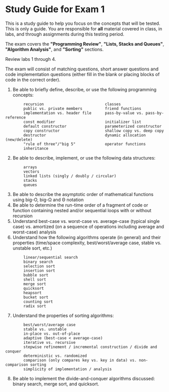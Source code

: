 # Study Guide for Exam 1

This is a study guide to help you focus on the concepts that will be tested.  This is only a guide.  You are responsible for **all** material covered in class, in labs, and through assignments during this testing period.

The exam covers the **"Programming Review"**, **"Lists, Stacks and Queues"**, **"Algorithm Analysis"**, and **"Sorting"** sections.

Review labs 1 through 4.

The exam will consist of matching questions, short answer questions and code implementation questions (either fill in the blank or placing blocks of code in the correct order).

1. Be able to briefly define, describe, or use the following programming concepts:
```
        recursion                           classes
        public vs. private members          friend functions
        implementation vs. header file      pass-by-value vs. pass-by-reference
        const modifier                      initializer list
        default constructor                 parameterized constructor
        copy constructor                    shallow copy vs. deep copy
        destructor                          dynamic allocation (new/delete) 
        "rule of three"/"big 5"             operator functions
        inheritance
```
2. Be able to describe, implement, or use the following data structures:
```
        arrays
        vectors
        linked lists (singly / doubly / circular)
        stacks
        queues
```
3. Be able to describe the asymptotic order of mathematical functions using big-O, big-Ω and Θ notation
4. Be able to determine the run-time order of a fragment of code or function containing nested and/or sequential loops with or without recursion
5. Understand best-case vs. worst-case vs. average-case (typical single case) vs. amortized (on a sequence of operations including average and worst-case) analysis
6. Understand how the following algorithms operate (in general) and their properties (time/space complexity, best/worst/average case, stable vs. unstable sort, etc.)
```
        linear/sequential search
        binary search
        selection sort
        insertion sort
        bubble sort
        shell sort
        merge sort
        quicksort
        heapsort
        bucket sort
        counting sort
        radix sort
```
7. Understand the properties of sorting algorithms:
```
        best/worst/average case
        stable vs. unstable
        in-place vs. out-of-place
        adaptive (best-case < average-case)
        iterative vs. recursive
        stepwise refinement / incremental construction / divide and conquer
        deterministic vs. randomized
        comparison (only compares key vs. key in data) vs. non-comparison sorting
        simplicity of implementation / analysis
```
8. Be able to implement the divide-and-conquer algorithms discussed: binary search, merge sort, and quicksort.
